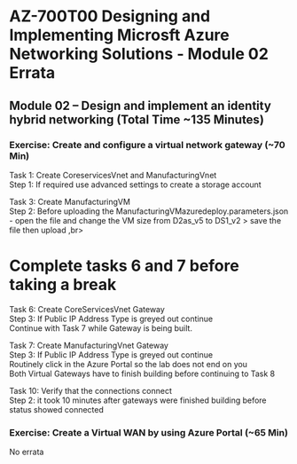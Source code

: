 # AZ-700T00 Designing and Implementing Microsft Azure Networking Solutions - Module 02 Errata

## Module 02 – Design and implement an identity hybrid networking (Total Time ~135 Minutes)

### Exercise: Create and configure a virtual network gateway (~70 Min) 

Task 1: Create CoreservicesVnet and ManufacturingVnet <br>
Step 1: If required use advanced settings to create a storage account <br>

Task 3: Create ManufacturingVM  <br>
Step 2:  Before uploading the ManufacturingVMazuredeploy.parameters.json - open the file and change the VM size from D2as_v5 to DS1_v2 > save the file then upload ,br>

# Complete tasks 6 and 7 before taking a break 

Task 6: Create CoreServicesVnet Gateway <br>
Step 3: If Public IP Address Type is greyed out continue <br>
Continue with Task 7 while Gateway is being built. <br>

Task 7: Create ManufacturingVnet Gateway <br>
Step 3: If Public IP Address Type is greyed out continue <br>
Routinely click in the Azure Portal so the lab does not end on you <br>
Both Virtual Gateways have to finish building before continuing to Task 8 <br>

Task 10: Verify that the connections connect <br>
Step 2: it took 10 minutes after gateways were finished building before status showed connected <br>

### Exercise: Create a Virtual WAN by using Azure Portal (~65 Min)

No errata <br>
